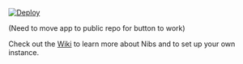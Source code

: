 [![Deploy](https://www.herokucdn.com/deploy/button.png)](https://heroku.com/deploy)

(Need to move app to public repo for button to work)


Check out the [Wiki](https://github.com/ccoenraets/nibs/wiki) to learn more about Nibs and to set up your own instance. 
